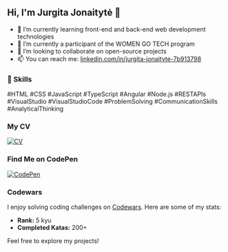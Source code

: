 ## Hi, I'm Jurgita Jonaitytė 👋

- 🌱 I’m currently learning front-end and back-end web development technologies
-  🔭 I’m currently a participant of the WOMEN GO TECH program
- 👯 I’m looking to collaborate on open-source projects
- 📫 You can reach me: [linkedin.com/in/jurgita-jonaityte-7b913798](https://www.linkedin.com/in/jurgita-jonaityte-7b913798?utm_source=share&utm_campaign=share_via&utm_content=profile&utm_medium=ios_app)

### 🚀 Skills
#HTML #CSS #JavaScript #TypeScript #Angular #Node.js #RESTAPIs #VisualStudio #VisualStudioCode
#ProblemSolving  #CommunicationSkills #AnalyticalThinking

### My CV
[![CV](https://img.shields.io/badge/CV-Click%20Here-brightgreen)](https://jongita.github.io/CV/)

### Find Me on CodePen
[![CodePen](https://img.shields.io/badge/CodePen-@Jurgita-Jonaityt?style=flat&logo=codepen)](https://codepen.io/Jurgita-Jonaityt)

### Codewars
I enjoy solving coding challenges on [Codewars](https://www.codewars.com/users/Jongita). Here are some of my stats:
- **Rank:** 5 kyu
- **Completed Katas:** 200+

Feel free to explore my projects!

